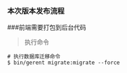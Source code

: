 ### 本次版本发布流程

###前端需要打包到后台代码

> 执行命令

```shell script
# 执行数据库迁移命令
$ bin/gerent migrate:migrate --force

```
